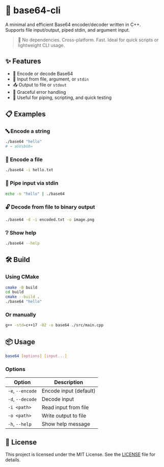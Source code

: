 # 🧬 base64-cli

A minimal and efficient Base64 encoder/decoder written in C++.  
Supports file input/output, piped stdin, and argument input.

> 🔧 No dependencies. Cross-platform. Fast. Ideal for quick scripts or lightweight CLI usage.

## ✨ Features

- 📝 Encode or decode Base64
- 📂 Input from file, argument, or `stdin`
- 📤 Output to file or `stdout`
- 🚫 Graceful error handling
- 🧪 Useful for piping, scripting, and quick testing

## 📋 Examples

### 🔤 Encode a string

```bash
./base64 "hello"
# → aGVsbG8=
```

### 📝 Encode a file

```bash
./base64 -i hello.txt
```

### 🧪 Pipe input via stdin

```bash
echo -n "hello" | ./base64
```

### 🔓 Decode from file to binary output

```bash
./base64 -d -i encoded.txt -o image.png
```

### ❔ Show help

```bash
./base64 --help
```

## 🛠️ Build

### Using CMake

```bash
cmake -B build
cd build
cmake --build .
./base64 "hello"
```

### Or manually

```bash
g++ -std=c++17 -O2 -o base64 ./src/main.cpp
```

## 📦 Usage

```bash
base64 [options] [input...]
```

### Options

| Option           | Description            |
| ---------------- | ---------------------- |
| `-e`, `--encode` | Encode input (default) |
| `-d`, `--decode` | Decode input           |
| `-i <path>`      | Read input from file   |
| `-o <path>`      | Write output to file   |
| `-h`, `--help`   | Show help message      |

## 🔐 License

This project is licensed under the MIT License. See the [LICENSE](LICENSE) file for details.

